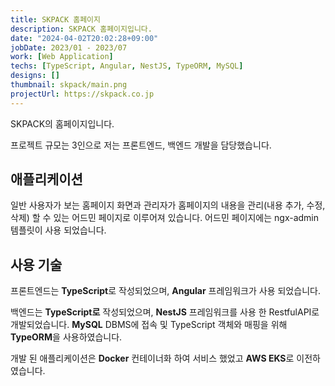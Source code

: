 ```yaml
---
title: SKPACK 홈페이지
description: SKPACK 홈페이지입니다.
date: "2024-04-02T20:02:28+09:00"
jobDate: 2023/01 - 2023/07
work: [Web Application]
techs: [TypeScript, Angular, NestJS, TypeORM, MySQL]
designs: []
thumbnail: skpack/main.png
projectUrl: https://skpack.co.jp
---
```


SKPACK의 홈페이지입니다.

프로젝트 규모는 3인으로 저는 프론트엔드, 백엔드 개발을 담당했습니다.

## 애플리케이션

일반 사용자가 보는 홈페이지 화면과 관리자가 홈페이지의 내용을 관리(내용 추가, 수정, 삭제) 할 수 있는 어드민 페이지로 이루어져 있습니다.
어드민 페이지에는 ngx-admin 템플릿이 사용 되었습니다.

## 사용 기술

프론트엔드는 **TypeScript**로 작성되었으며, **Angular** 프레임워크가 사용 되었습니다.

백엔드는 **TypeScript로** 작성되었으며, **NestJS** 프레임워크를 사용 한 RestfulAPI로 개발되었습니다. 
**MySQL** DBMS에 접속 및 TypeScript 객체와 매핑을 위해 **TypeORM**을 사용하였습니다.

개발 된 애플리케이션은 **Docker** 컨테이너화 하여 서비스 했었고 **AWS EKS**로 이전하였습니다.